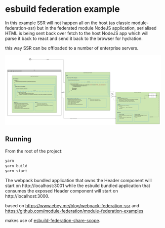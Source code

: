 # esbuild federation example

In this example SSR will not happen all on the host (as classic module-federation-ssr) but in the federated module NodeJS application, serialised HTML is being sent back over fetch to the host NodeJS app which will parse it back to react and send it back to the browser for hydration. 

this way SSR can be offloaded to a number of enterprise servers.

<img src="diagram.png" width="1000">

## Running

From the root of the project:

```bash
yarn
yarn build
yarn start 
```

The webpack bundled application that owns the Header component will start on http://localhost:3001 while the esbuild bundled application that consumes the exposed Header component will start on http://localhost:3000.

based on https://www.ebey.me/blog/webpack-federation-ssr and https://github.com/module-federation/module-federation-examples

makes use of [esbuild-federation-share-scope](https://github.com/jacob-ebey/esbuild-federation-share-scope).